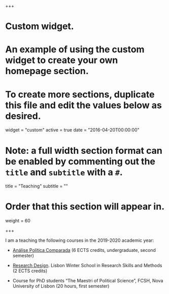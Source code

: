 +++
# Custom widget.
# An example of using the custom widget to create your own homepage section.
# To create more sections, duplicate this file and edit the values below as desired.
widget = "custom"
active = true
date = "2016-04-20T00:00:00"

# Note: a full width section format can be enabled by commenting out the `title` and `subtitle` with a `#`.
title = "Teaching"
subtitle = ""

# Order that this section will appear in.
weight = 60

+++

I am a teaching the following courses in the 2019-2020 academic year:

- [Análise Política Comparada](https://guia.unl.pt/pt/2019/fcsh/program/4017/course/711071000) (6 ECTS credits, undergraduate, second semester)     
   
- [Research Design](https://www.fcsh.unl.pt/escola-doutoral/lisbon-winter-school/research-design/). Lisbon Winter School in Research Skills and Methods (2 ECTS credits)     

- Course for PhD students “The Maestri of Political Science”, FCSH, Nova University of Lisbon (20 hours, first semester)   

